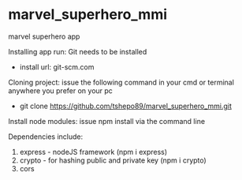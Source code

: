 # marvel_superhero_mmi
marvel superhero app

Installing app run:
  Git needs to be installed
  - install url: git-scm.com

Cloning project:
  issue the following command in your cmd or terminal anywhere you prefer on your pc
  - git clone https://github.com/tshepo89/marvel_superhero_mmi.git


Install node modules:
  issue npm install via the command line

  Dependencies include:
  1.  express - nodeJS framework (npm i express)
  2.  crypto - for hashing public and private key (npm i crypto)
  3.  cors